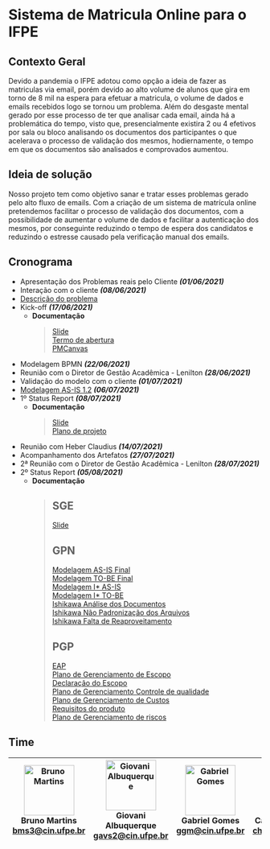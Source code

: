 # Sistema de Matricula Online para o IFPE

## Contexto Geral
Devido a pandemia o IFPE adotou como opção a ideia de fazer as matriculas via email, porém devido ao alto volume de alunos que gira em torno de 8 mil na espera para efetuar a matricula, o volume de dados e emails recebidos logo se tornou um problema. Além do desgaste mental gerado por esse processo de ter que analisar cada email, ainda há a problemática do tempo, visto que, presencialmente existira 2 ou 4 efetivos por sala ou bloco analisando os documentos dos participantes o que acelerava o processo de validação dos mesmos, hodiernamente, o tempo em que os documentos são analisados e comprovados aumentou.

## Ideia de solução
Nosso projeto tem como objetivo sanar e tratar esses problemas gerado pelo alto fluxo de emails. Com a criação de um sistema de matrícula online pretendemos facilitar o processo de validação dos documentos, com a possibilidade de aumentar o volume de dados e facilitar a autenticação dos mesmos, por conseguinte reduzindo o tempo de espera dos candidatos e reduzindo o estresse causado pela verificação manual dos emails.

## Cronograma
 - Apresentação dos Problemas reais pelo Cliente  ***(01/06/2021)***
 - Interação com o cliente  ***(08/06/2021)***
 - [Descrição do problema](SGE/Descrição-do-Problema.md) 
 - Kick-off ***(17/06/2021)***
   - **Documentação**
     > [Slide](SGE/Slide%20Kick-off.pdf)<br>
     > [Termo de abertura](/PGP/Termo%20de%20Abertura%20-%20Time%202.pdf)<br>
     > [PMCanvas](/PGP/PMCanvas_Abertura.PNG)
 - Modelagem BPMN ***(22/06/2021)***
 - Reunião com o Diretor de Gestão Acadêmica - Lenilton ***(28/06/2021)***
 - Validação do modelo com o cliente ***(01/07/2021)***
 - [Modelagem AS-IS 1.2](GPN/Matrículas%20IFPE%20(AS%20IS)%20-%20Versão%201.2.png) ***(06/07/2021)***
 - 1º Status Report ***(08/07/2021)***
   - **Documentação**
     > [Slide](/SGE/1º%20Status%20Report.pdf)<br>
     > [Plano de projeto](/PGP/_Plano%20de%20Projeto%20Preliminar.docx.pdf)
 - Reunião com Heber Claudius ***(14/07/2021)***
 - Acompanhamento dos Artefatos ***(27/07/2021)***
 - 2ª Reunião com o Diretor de Gestão Acadêmica - Lenilton ***(28/07/2021)***
 - 2º Status Report ***(05/08/2021)***
   - **Documentação**
     > ## SGE
     >[Slide](/SGE/2º%20Status%20Report%20(1).pdf)<br>
     > ## GPN
     >[Modelagem AS-IS Final](/GPN/Matrículas%20IFPE%20(AS%20IS)%20-%20Versão%20final%20(2).png)<br>
     >[Modelagem TO-BE Final](/GPN/Matrículas%20IFPE%20(TO%20BE)%20-%20Versão%20final%20(2).png)<br>
     >[Modelagem I* AS-IS](/GPN/I-Star%20AS-IS.JPG)<br>
     >[Modelagem I* TO-BE](/GPN/I-Star%20TO-BE.JPG)<br>
     >[Ishikawa Análise dos Documentos](/GPN/Ishikawa%20-%20Análise%20dos%20documentos.JPG)<br>
     >[Ishikawa Não Padronização dos Arquivos](/GPN/Ishikawa%20-%20Não%20Padronização.JPG)<br>
     >[Ishikawa Falta de Reaproveitamento](/GPN/Ishikawa%20-%20Falta%20de%20Reaproveitamento.JPG)<br>
     > ## PGP
     >[EAP](/PGP/Gerência%20de%20Escopo_EAP.pdf)<br>
     >[Plano de Gerenciamento de Escopo](/PGP/Gerência%20de%20Escopo_Plano%20de%20Gerenciamento%20de%20Escopo%20do%20projeto.docx.pdf)<br>
     >[Declaração do Escopo](/PGP/Gerência%20de%20Escopo_Declaração%20de%20Escopo%20do%20Projeto.docx.pdf)<br>
     >[Plano de Gerenciamento Controle de qualidade](/PGP/Gerência%20da%20Qualidade_Plano%20de%20Controle%20da%20Qualidade%20do%20projeto.docx.pdf)<br>
     >[Plano de Gerenciamento de Custos](/PGP/Gerência%20de%20Custos_Plano%20de%20Gerenciamento%20de%20custos%20do%20projeto.docx.pdf)<br>
     >[Requisitos do produto](/PGP/Gerência%20de%20Escopo_Requisitos%20do%20produto.docx.pdf)<br>
     >[Plano de Gerenciamento de riscos](/PGP/Plano%20de%20Gerenciamento%20de%20Riscos%20do%20projeto.docx.pdf)<br>

## Time

| <img src="https://avatars.githubusercontent.com/u/49536304?v=4" width="100px;" alt="Bruno Martins"/><br>Bruno Martins<br><bms3@cin.ufpe.br>|<img src="https://avatars.githubusercontent.com/u/51493065?v=4" width="100px;" alt="Giovani Albuquerque"/> <br>Giovani Albuquerque<br><gavs2@cin.ufpe.br>|<img src="https://avatars.githubusercontent.com/u/52187353?v=4" width="100px;" alt="Gabriel Gomes"/> <br>Gabriel Gomes<br><ggm@cin.ufpe.br>|<img src="https://avatars.githubusercontent.com/u/52244835?v=4" width="100px;" alt="Carlos Henrique"/> <br>Carlos Henrique<br><chsf@cin.ufpe.br> |
|-|-|-|-|
